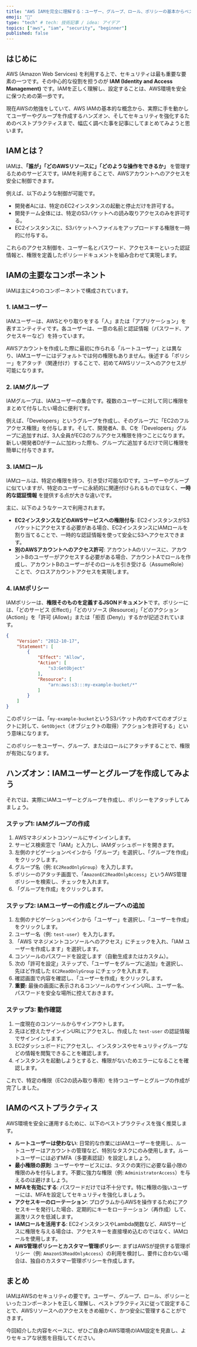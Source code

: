 ```yaml
---
title: "AWS IAMを完全に理解する：ユーザー、グループ、ロール、ポリシーの基本からベストプラクティスまで"
emoji: "🔐"
type: "tech" # tech: 技術記事 / idea: アイデア
topics: ["aws", "iam", "security", "beginner"]
published: false
---
```


## はじめに

AWS (Amazon Web Services) を利用する上で、セキュリティは最も重要な要素の一つです。その中心的な役割を担うのが **IAM (Identity and Access Management)** です。IAMを正しく理解し、設定することは、AWS環境を安全に保つための第一歩です。

現在AWSの勉強をしていて、AWS IAMの基本的な概念から、実際に手を動かしてユーザーやグループを作成するハンズオン、そしてセキュリティを強化するためのベストプラクティスまで、幅広く調べた事を記事にしてまとめてみようと思います。

## IAMとは？

IAMは、**「誰が」「どのAWSリソースに」「どのような操作をできるか」** を管理するためのサービスです。IAMを利用することで、AWSアカウントへのアクセスを安全に制御できます。

例えば、以下のような制御が可能です。

*   開発者Aには、特定のEC2インスタンスの起動と停止だけを許可する。
*   開発チーム全体には、特定のS3バケットへの読み取りアクセスのみを許可する。
*   EC2インスタンスに、S3バケットへファイルをアップロードする権限を一時的に付与する。

これらのアクセス制御を、ユーザー名とパスワード、アクセスキーといった認証情報と、権限を定義したポリシードキュメントを組み合わせて実現します。

## IAMの主要なコンポーネント

IAMは主に4つのコンポーネントで構成されています。

### 1. IAMユーザー

IAMユーザーは、AWSとやり取りをする「人」または「アプリケーション」を表すエンティティです。各ユーザーは、一意の名前と認証情報（パスワード、アクセスキーなど）を持っています。

AWSアカウントを作成した際に最初に作られる「ルートユーザー」とは異なり、IAMユーザーにはデフォルトでは何の権限もありません。後述する「ポリシー」をアタッチ（関連付け）することで、初めてAWSリソースへのアクセスが可能になります。

### 2. IAMグループ

IAMグループは、IAMユーザーの集合です。複数のユーザーに対して同じ権限をまとめて付与したい場合に便利です。

例えば、「Developers」というグループを作成し、そのグループに「EC2のフルアクセス権限」を付与します。そして、開発者A、B、Cを「Developers」グループに追加すれば、3人全員がEC2のフルアクセス権限を持つことになります。新しい開発者Dがチームに加わった際も、グループに追加するだけで同じ権限を簡単に付与できます。

### 3. IAMロール

IAMロールは、特定の権限を持つ、引き受け可能なIDです。ユーザーやグループに似ていますが、特定のユーザーに永続的に関連付けられるものではなく、**一時的な認証情報** を提供する点が大きな違いです。

主に、以下のようなケースで利用されます。

*   **EC2インスタンスなどのAWSサービスへの権限付与**: EC2インスタンスがS3バケットにアクセスする必要がある場合、EC2インスタンスにIAMロールを割り当てることで、一時的な認証情報を使って安全にS3へアクセスできます。
*   **別のAWSアカウントへのアクセス許可**: アカウントAのリソースに、アカウントBのユーザーがアクセスする必要がある場合、アカウントAでロールを作成し、アカウントBのユーザーがそのロールを引き受ける（AssumeRole）ことで、クロスアカウントアクセスを実現します。

### 4. IAMポリシー

IAMポリシーは、**権限そのものを定義するJSONドキュメント**です。ポリシーには、「どのサービス (Effect)」「どのリソース (Resource)」「どのアクション (Action)」を「許可 (Allow)」または「拒否 (Deny)」するかが記述されています。

```json
{
    "Version": "2012-10-17",
    "Statement": [
        {
            "Effect": "Allow",
            "Action": [
                "s3:GetObject"
            ],
            "Resource": [
                "arn:aws:s3:::my-example-bucket/*"
            ]
        }
    ]
}
```

このポリシーは、「`my-example-bucket`というS3バケット内のすべてのオブジェクトに対して、`GetObject`（オブジェクトの取得）アクションを許可する」という意味になります。

このポリシーをユーザー、グループ、またはロールにアタッチすることで、権限が有効になります。

## ハンズオン：IAMユーザーとグループを作成してみよう

それでは、実際にIAMユーザーとグループを作成し、ポリシーをアタッチしてみましょう。

### ステップ1: IAMグループの作成

1.  AWSマネジメントコンソールにサインインします。
2.  サービス検索窓で「IAM」と入力し、IAMダッシュボードを開きます。
3.  左側のナビゲーションペインから「グループ」を選択し、「グループを作成」をクリックします。
4.  グループ名（例: `EC2ReadOnlyGroup`）を入力します。
5.  ポリシーのアタッチ画面で、「`AmazonEC2ReadOnlyAccess`」というAWS管理ポリシーを検索し、チェックを入れます。
6.  「グループを作成」をクリックします。

### ステップ2: IAMユーザーの作成とグループへの追加

1.  左側のナビゲーションペインから「ユーザー」を選択し、「ユーザーを作成」をクリックします。
2.  ユーザー名（例: `test-user`）を入力します。
3.  「AWS マネジメントコンソールへのアクセス」にチェックを入れ、「IAM ユーザーを作成します」を選択します。
4.  コンソールのパスワードを設定します（自動生成またはカスタム）。
5.  次の「許可を設定」ステップで、「ユーザーをグループに追加」を選択し、先ほど作成した `EC2ReadOnlyGroup` にチェックを入れます。
6.  確認画面で内容を確認し、「ユーザーを作成」をクリックします。
7.  **重要:** 最後の画面に表示されるコンソールのサインインURL、ユーザー名、パスワードを安全な場所に控えておきます。

### ステップ3: 動作確認

1.  一度現在のコンソールからサインアウトします。
2.  先ほど控えたサインインURLにアクセスし、作成した `test-user` の認証情報でサインインします。
3.  EC2ダッシュボードにアクセスし、インスタンスやセキュリティグループなどの情報を閲覧できることを確認します。
4.  インスタンスを起動しようとすると、権限がないためエラーになることを確認します。

これで、特定の権限（EC2の読み取り専用）を持つユーザーとグループの作成が完了しました。

## IAMのベストプラクティス

AWS環境を安全に運用するために、以下のベストプラクティスを強く推奨します。

*   **ルートユーザーは使わない**: 日常的な作業にはIAMユーザーを使用し、ルートユーザーはアカウントの管理など、特別なタスクにのみ使用します。ルートユーザーには必ずMFA（多要素認証）を設定しましょう。
*   **最小権限の原則**: ユーザーやサービスには、タスクの実行に必要な最小限の権限のみを付与します。不要に強力な権限（例: `AdministratorAccess`）を与えるのは避けましょう。
*   **MFAを有効にする**: パスワードだけでは不十分です。特に権限の強いユーザーには、MFAを設定してセキュリティを強化しましょう。
*   **アクセスキーのローテーション**: プログラムからAWSを操作するためにアクセスキーを発行した場合、定期的にキーをローテーション（再作成）して、漏洩リスクを低減します。
*   **IAMロールを活用する**: EC2インスタンスやLambda関数など、AWSサービスに権限を与える場合は、アクセスキーを直接埋め込むのではなく、IAMロールを使用します。
*   **AWS管理ポリシーとカスタマー管理ポリシー**: まずはAWSが提供する管理ポリシー（例: `AmazonS3ReadOnlyAccess`）の利用を検討し、要件に合わない場合は、独自のカスタマー管理ポリシーを作成します。

## まとめ

IAMはAWSのセキュリティの要です。ユーザー、グループ、ロール、ポリシーといったコンポーネントを正しく理解し、ベストプラクティスに従って設定することで、AWSリソースへのアクセスをきめ細かく、かつ安全に管理することができます。

今回紹介した内容をベースに、ぜひご自身のAWS環境のIAM設定を見直し、よりセキュアな状態を目指してください。
